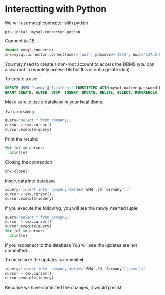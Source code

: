 # Interactting with Python

We will use mysql connector with python
```
pip install mysql-connector-python
```

Connect to DB

```python
import mysql.connector 
cnx=mysql.connector.connect(user='root', password='1234', host='127.0.0.1', database='dbms')
```

You may need to create a non-root account to access the DBMS (you can allow root to remotely access DB but this is not a greate idea).

To create a user 
```sql
CREATE USER 'sammy'@'localhost' IDENTIFIED WITH mysql_native_password BY 'password';
GRANT CREATE, ALTER, DROP, INSERT, UPDATE, DELETE, SELECT, REFERENCES, RELOAD on *.* TO 'sammy'@'localhost' WITH GRANT OPTION;

```

Make sure to use a database in your local dbms.

To run a query
```python
query='select * from company;'
cursor = cnx.cursor()
cursor.execute(query)
```

Print the results:
```python
for (o) in cursor:
  print(o)
```

Closing the connection
```python 
cnx.close()
```

Insert data into database
```python
iquery='insert into  company values('BMW',10,'Germany');'
cursor = cnx.cursor()
cursor.execute(iquery)
```
If you execute the following, you will see the newly inserted tuple. 
```python
query='select * from company;'
cursor = cnx.cursor()
cursor.execute(query)
for (o) in cursor:
  print(o)
```

if you reconnect to the database
You will see the updates are not committed.


To make sure the updates is commited
```python
iquery='insert into  company values('BMW',10,'Germany');commit;'
cursor = cnx.cursor()
cursor.execute(iquery)
```
Becuase we have commited the changes, it would presist.





